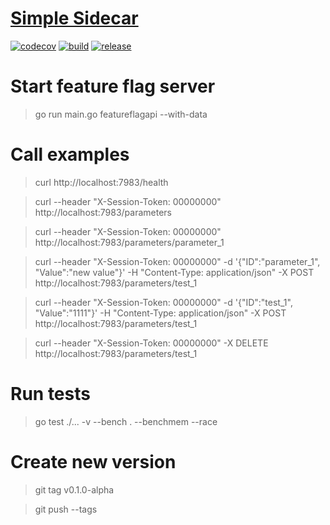 # [Simple Sidecar](https://github.com/AlbertMorenoDEV/simple-sidecar)

[![codecov](https://codecov.io/gh/AlbertMorenoDEV/simple-sidecar/branch/master/graph/badge.svg)](https://codecov.io/gh/AlbertMorenoDEV/simple-sidecar)
[![build](https://github.com/AlbertMorenoDEV/simple-sidecar/workflows/Build%20and%20Test/badge.svg)](https://github.com/AlbertMorenoDEV/simple-sidecar/actions?query=workflow%3A%22Build+and+Test%22)
[![release](https://img.shields.io/github/v/release/AlbertMorenoDEV/simple-sidecar.svg)](https://github.com/AlbertMorenoDEV/simple-sidecar/releases/latest)


# Start feature flag server

> go run main.go featureflagapi --with-data


# Call examples

> curl http://localhost:7983/health

> curl --header "X-Session-Token: 00000000" http://localhost:7983/parameters

> curl --header "X-Session-Token: 00000000" http://localhost:7983/parameters/parameter_1

> curl --header "X-Session-Token: 00000000" -d '{"ID":"parameter_1", "Value":"new value"}' -H "Content-Type: application/json" -X POST http://localhost:7983/parameters/test_1

> curl --header "X-Session-Token: 00000000" -d '{"ID":"test_1", "Value":"1111"}' -H "Content-Type: application/json" -X POST http://localhost:7983/parameters/test_1

> curl --header "X-Session-Token: 00000000" -X DELETE http://localhost:7983/parameters/test_1

# Run tests

> go test ./... -v --bench . --benchmem --race

# Create new version

> git tag v0.1.0-alpha

> git push --tags